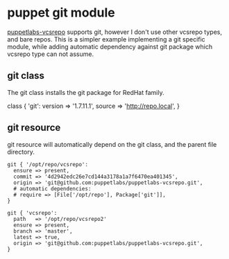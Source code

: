 # puppet git module

[puppetlabs-vcsrepo](https://github.com/puppetlabs/puppetlabs-vcsrepo) supports git, however I don't use other vcsrepo types, and bare repos. This is a simpler example implementing a git specific module, while adding automatic dependency against git package which vcsrepo type can not assume.

## git class

The git class installs the git package for RedHat family.

class { 'git':
  version => '1.7.11.1',
  source  => 'http://repo.local',
}

## git resource

git resource will automatically depend on the git class, and the parent file directory.

    git { '/opt/repo/vcsrepo':
      ensure => present,
      commit => '4d2942edc26e7cd144a3178a1a7f6470ea401345',
      origin => 'git@github.com:puppetlabs/puppetlabs-vcsrepo.git',
      # automatic dependencies:
      # require => [File['/opt/repo'], Package['git']],
    }
    
    git { 'vcsrepo':
      path   => '/opt/repo/vcsrepo2'
      ensure => present,
      branch => 'master',
      latest => true,
      origin => 'git@github.com:puppetlabs/puppetlabs-vcsrepo.git',
    }

